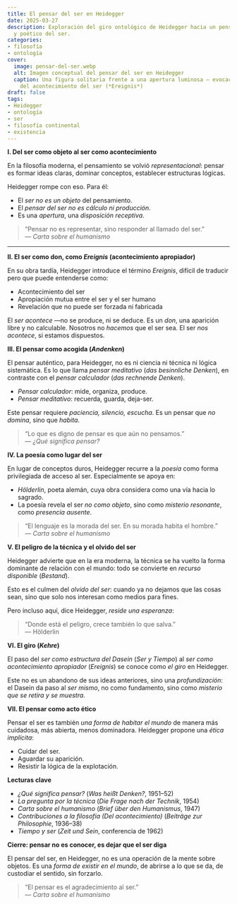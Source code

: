 ```yaml
---
title: El pensar del ser en Heidegger
date: 2025-03-27
description: Exploración del giro ontológico de Heidegger hacia un pensar no metafísico
  y poético del ser.
categories:
- filosofía
- ontología
cover:
  image: pensar-del-ser.webp
  alt: Imagen conceptual del pensar del ser en Heidegger
  caption: Una figura solitaria frente a una apertura luminosa — evocación visual
    del acontecimiento del ser (*Ereignis*)
draft: false
tags:
- Heidegger
- ontología
- ser
- filosofía continental
- existencia
---
```


**I. Del ser como objeto al ser como acontecimiento**

En la filosofía moderna, el pensamiento se volvió *representacional*: pensar es formar ideas claras, dominar conceptos, establecer estructuras lógicas.

Heidegger rompe con eso. Para él:

- El *ser no es un objeto* del pensamiento.
- El *pensar del ser no es cálculo ni producción*.
- Es una *apertura*, una *disposición receptiva*.

> “Pensar no es representar, sino responder al llamado del ser.”  
> — *Carta sobre el humanismo*

---

**II. El ser como don, como *Ereignis* (acontecimiento apropiador)**

En su obra tardía, Heidegger introduce el término *Ereignis*, difícil de traducir pero que puede entenderse como:

- Acontecimiento del ser  
- Apropiación mutua entre el ser y el ser humano  
- Revelación que no puede ser forzada ni fabricada

El *ser acontece* —no se produce, ni se deduce. Es un *don*, una aparición libre y no calculable. Nosotros no *hacemos* que el ser sea. El ser *nos acontece*, si estamos dispuestos.

**III. El pensar como acogida (*Andenken*)**

El pensar auténtico, para Heidegger, no es ni ciencia ni técnica ni lógica sistemática. Es lo que llama *pensar meditativo* (*das besinnliche Denken*), en contraste con el *pensar calculador* (*das rechnende Denken*).

- *Pensar calculador*: mide, organiza, produce.  
- *Pensar meditativo*: recuerda, guarda, deja-ser.

Este pensar requiere *paciencia, silencio, escucha*. Es un pensar que *no domina*, sino que *habita*.

> “Lo que es digno de pensar es que aún no pensamos.”  
> — *¿Qué significa pensar?*

**IV. La poesía como lugar del ser**

En lugar de conceptos duros, Heidegger recurre a la *poesía* como forma privilegiada de acceso al ser. Especialmente se apoya en:

- *Hölderlin*, poeta alemán, cuya obra considera como una vía hacia lo sagrado.  
- La poesía revela el ser *no como objeto*, sino como *misterio resonante*, como *presencia ausente*.

> “El lenguaje es la morada del ser. En su morada habita el hombre.”  
> — *Carta sobre el humanismo*

**V. El peligro de la técnica y el olvido del ser**

Heidegger advierte que en la era moderna, la técnica se ha vuelto la forma dominante de relación con el mundo: todo se convierte en *recurso disponible* (*Bestand*).

Esto es el culmen del *olvido del ser*: cuando ya no dejamos que las cosas sean, sino que solo nos interesan como medios para fines.

Pero incluso aquí, dice Heidegger, *reside una esperanza*:

> “Donde está el peligro, crece también lo que salva.”  
> — Hölderlin

**VI. El giro (*Kehre*)**

El paso del *ser como estructura del Dasein* (*Ser y Tiempo*) al *ser como acontecimiento apropiador* (*Ereignis*) se conoce como *el giro* en Heidegger.

Este no es un abandono de sus ideas anteriores, sino una *profundización*: el Dasein da paso al *ser mismo*, no como fundamento, sino como *misterio que se retira y se muestra*.

**VII. El pensar como acto ético**

Pensar el ser es también *una forma de habitar el mundo* de manera más cuidadosa, más abierta, menos dominadora. Heidegger propone una *ética implícita*:

- Cuidar del ser.  
- Aguardar su aparición.  
- Resistir la lógica de la explotación.

**Lecturas clave**

- *¿Qué significa pensar?* (*Was heißt Denken?*, 1951–52)  
- *La pregunta por la técnica* (*Die Frage nach der Technik*, 1954)  
- *Carta sobre el humanismo* (*Brief über den Humanismus*, 1947)  
- *Contribuciones a la filosofía (Del acontecimiento)* (*Beiträge zur Philosophie*, 1936–38)  
- *Tiempo y ser* (*Zeit und Sein*, conferencia de 1962)

**Cierre: pensar no es conocer, es dejar que el ser diga**

El pensar del ser, en Heidegger, no es una operación de la mente sobre objetos. Es una *forma de existir en el mundo*, de abrirse a lo que se da, de custodiar el sentido, sin forzarlo.

> “El pensar es el agradecimiento al ser.”  
> — *Carta sobre el humanismo*
